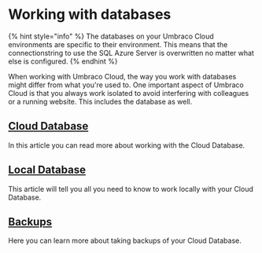 # Working with databases

{% hint style="info" %}
The databases on your Umbraco Cloud environments are specific to their environment. This means that the connectionstring to use the SQL Azure Server is overwritten no matter what else is configured.
{% endhint %}

When working with Umbraco Cloud, the way you work with databases might differ from what you're used to. One important aspect of Umbraco Cloud is that you always work isolated to avoid interfering with colleagues or a running website. This includes the database as well.

## [Cloud Database](cloud-database.md)

In this article you can read more about working with the Cloud Database.

## [Local Database](broken-reference)

This article will tell you all you need to know to work locally with your Cloud Database.

## [Backups](backups.md)

Here you can learn more about taking backups of your Cloud Database.
